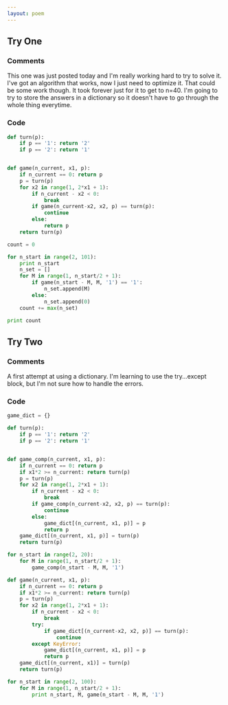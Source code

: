 ```yaml
---
layout: poem
---
```


## Try One

### Comments

This one was just posted today and I'm really working hard to try to solve it.
I've got an algorithm that works, now I just need to optimize it. That could be
some work though. It took forever just for it to get to n=40. I'm going to try
to store the answers in a dictionary so it doesn't have to go through the whole
thing everytime.

### Code

```python
def turn(p):
	if p == '1': return '2'
	if p == '2': return '1'


def game(n_current, x1, p):
	if n_current == 0: return p
	p = turn(p)
	for x2 in range(1, 2*x1 + 1):
		if n_current - x2 < 0:
			break
		if game(n_current-x2, x2, p) == turn(p):
			continue
		else:
			return p
	return turn(p)

count = 0

for n_start in range(2, 101):
	print n_start
	n_set = []
	for M in range(1, n_start/2 + 1):
		if game(n_start - M, M, '1') == '1':
			n_set.append(M)
		else:
			n_set.append(0)
	count += max(n_set)

print count
```

## Try Two

### Comments

A first attempt at using a dictionary. I'm learning to use the try...except
block, but I'm not sure how to handle the errors.

### Code

```python
game_dict = {}

def turn(p):
	if p == '1': return '2'
	if p == '2': return '1'


def game_comp(n_current, x1, p):
	if n_current == 0: return p
	if x1*2 >= n_current: return turn(p)
	p = turn(p)
	for x2 in range(1, 2*x1 + 1):
		if n_current - x2 < 0:
			break
		if game_comp(n_current-x2, x2, p) == turn(p):
			continue
		else:
			game_dict[(n_current, x1, p)] = p
			return p
	game_dict[(n_current, x1, p)] = turn(p)
	return turn(p)

for n_start in range(2, 20):
	for M in range(1, n_start/2 + 1):
		game_comp(n_start - M, M, '1')

def game(n_current, x1, p):
	if n_current == 0: return p
	if x1*2 >= n_current: return turn(p)
	p = turn(p)
	for x2 in range(1, 2*x1 + 1):
		if n_current - x2 < 0:
			break
		try:
			if game_dict[(n_current-x2, x2, p)] == turn(p):
				continue
		except KeyError:
			game_dict[(n_current, x1, p)] = p
			return p
	game_dict[(n_current, x1)] = turn(p)
	return turn(p)

for n_start in range(2, 100):
	for M in range(1, n_start/2 + 1):
		print n_start, M, game(n_start - M, M, '1')
```
